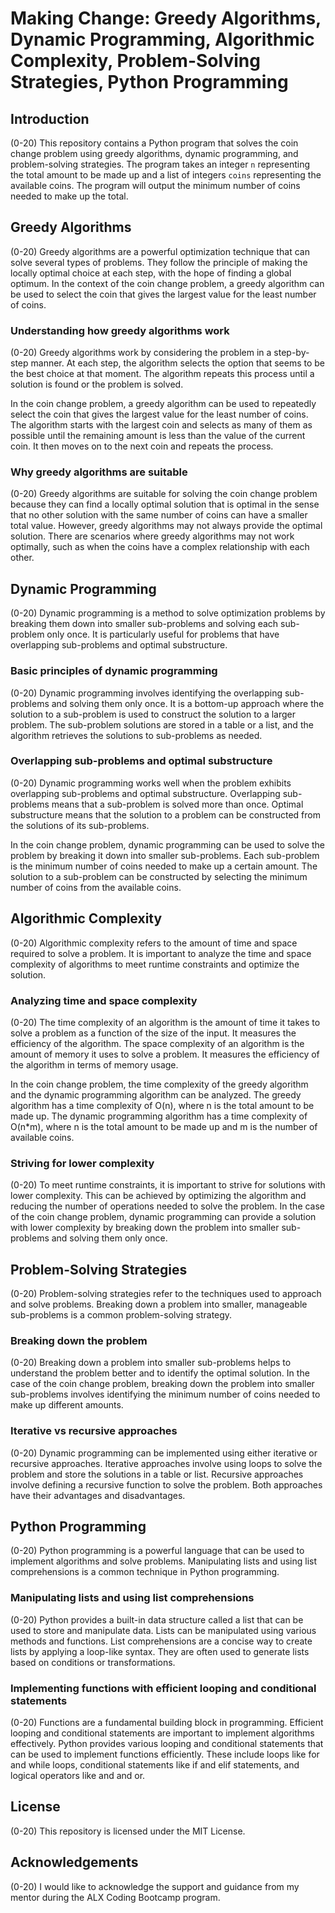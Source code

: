 # Making Change: Greedy Algorithms, Dynamic Programming, Algorithmic Complexity, Problem-Solving Strategies, Python Programming

## Introduction

(0-20)
This repository contains a Python program that solves the coin change problem using greedy algorithms, dynamic programming, and problem-solving strategies. The program takes an integer `n` representing the total amount to be made up and a list of integers `coins` representing the available coins. The program will output the minimum number of coins needed to make up the total.

## Greedy Algorithms

(0-20)
Greedy algorithms are a powerful optimization technique that can solve several types of problems. They follow the principle of making the locally optimal choice at each step, with the hope of finding a global optimum. In the context of the coin change problem, a greedy algorithm can be used to select the coin that gives the largest value for the least number of coins.

### Understanding how greedy algorithms work

(0-20)
Greedy algorithms work by considering the problem in a step-by-step manner. At each step, the algorithm selects the option that seems to be the best choice at that moment. The algorithm repeats this process until a solution is found or the problem is solved.

In the coin change problem, a greedy algorithm can be used to repeatedly select the coin that gives the largest value for the least number of coins. The algorithm starts with the largest coin and selects as many of them as possible until the remaining amount is less than the value of the current coin. It then moves on to the next coin and repeats the process.

### Why greedy algorithms are suitable

(0-20)
Greedy algorithms are suitable for solving the coin change problem because they can find a locally optimal solution that is optimal in the sense that no other solution with the same number of coins can have a smaller total value. However, greedy algorithms may not always provide the optimal solution. There are scenarios where greedy algorithms may not work optimally, such as when the coins have a complex relationship with each other.

## Dynamic Programming

(0-20)
Dynamic programming is a method to solve optimization problems by breaking them down into smaller sub-problems and solving each sub-problem only once. It is particularly useful for problems that have overlapping sub-problems and optimal substructure.

### Basic principles of dynamic programming

(0-20)
Dynamic programming involves identifying the overlapping sub-problems and solving them only once. It is a bottom-up approach where the solution to a sub-problem is used to construct the solution to a larger problem. The sub-problem solutions are stored in a table or a list, and the algorithm retrieves the solutions to sub-problems as needed.

### Overlapping sub-problems and optimal substructure

(0-20)
Dynamic programming works well when the problem exhibits overlapping sub-problems and optimal substructure. Overlapping sub-problems means that a sub-problem is solved more than once. Optimal substructure means that the solution to a problem can be constructed from the solutions of its sub-problems.

In the coin change problem, dynamic programming can be used to solve the problem by breaking it down into smaller sub-problems. Each sub-problem is the minimum number of coins needed to make up a certain amount. The solution to a sub-problem can be constructed by selecting the minimum number of coins from the available coins.

## Algorithmic Complexity

(0-20)
Algorithmic complexity refers to the amount of time and space required to solve a problem. It is important to analyze the time and space complexity of algorithms to meet runtime constraints and optimize the solution.

### Analyzing time and space complexity

(0-20)
The time complexity of an algorithm is the amount of time it takes to solve a problem as a function of the size of the input. It measures the efficiency of the algorithm. The space complexity of an algorithm is the amount of memory it uses to solve a problem. It measures the efficiency of the algorithm in terms of memory usage.

In the coin change problem, the time complexity of the greedy algorithm and the dynamic programming algorithm can be analyzed. The greedy algorithm has a time complexity of O(n), where n is the total amount to be made up. The dynamic programming algorithm has a time complexity of O(n*m), where n is the total amount to be made up and m is the number of available coins.

### Striving for lower complexity

(0-20)
To meet runtime constraints, it is important to strive for solutions with lower complexity. This can be achieved by optimizing the algorithm and reducing the number of operations needed to solve the problem. In the case of the coin change problem, dynamic programming can provide a solution with lower complexity by breaking down the problem into smaller sub-problems and solving them only once.

## Problem-Solving Strategies

(0-20)
Problem-solving strategies refer to the techniques used to approach and solve problems. Breaking down a problem into smaller, manageable sub-problems is a common problem-solving strategy.

### Breaking down the problem

(0-20)
Breaking down a problem into smaller sub-problems helps to understand the problem better and to identify the optimal solution. In the case of the coin change problem, breaking down the problem into smaller sub-problems involves identifying the minimum number of coins needed to make up different amounts.

### Iterative vs recursive approaches

(0-20)
Dynamic programming can be implemented using either iterative or recursive approaches. Iterative approaches involve using loops to solve the problem and store the solutions in a table or list. Recursive approaches involve defining a recursive function to solve the problem. Both approaches have their advantages and disadvantages.

## Python Programming

(0-20)
Python programming is a powerful language that can be used to implement algorithms and solve problems. Manipulating lists and using list comprehensions is a common technique in Python programming.

### Manipulating lists and using list comprehensions

(0-20)
Python provides a built-in data structure called a list that can be used to store and manipulate data. Lists can be manipulated using various methods and functions. List comprehensions are a concise way to create lists by applying a loop-like syntax. They are often used to generate lists based on conditions or transformations.

### Implementing functions with efficient looping and conditional statements

(0-20)
Functions are a fundamental building block in programming. Efficient looping and conditional statements are important to implement algorithms effectively. Python provides various looping and conditional statements that can be used to implement functions efficiently. These include loops like for and while loops, conditional statements like if and elif statements, and logical operators like and and or.

## License

(0-20)
This repository is licensed under the MIT License.

## Acknowledgements

(0-20)
I would like to acknowledge the support and guidance from my mentor during the ALX Coding Bootcamp program.
